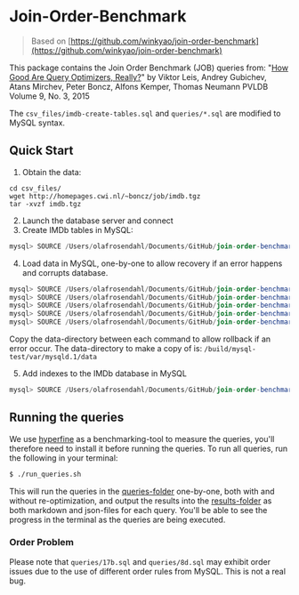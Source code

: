 # Join-Order-Benchmark

> Based on [https://github.com/winkyao/join-order-benchmark](https://github.com/winkyao/join-order-benchmark)

This package contains the Join Order Benchmark (JOB) queries from:
"[How Good Are Query Optimizers, Really?](http://www.vldb.org/pvldb/vol9/p204-leis.pdf)"
by Viktor Leis, Andrey Gubichev, Atans Mirchev, Peter Boncz, Alfons Kemper, Thomas Neumann
PVLDB Volume 9, No. 3, 2015

The `csv_files/imdb-create-tables.sql` and `queries/*.sql` are modified to MySQL syntax.

## Quick Start

1. Obtain the data:
```shell
cd csv_files/
wget http://homepages.cwi.nl/~boncz/job/imdb.tgz
tar -xvzf imdb.tgz
```

2. Launch the database server and connect
3. Create IMDb tables in MySQL:

```sqlmysql
mysql> SOURCE /Users/olafrosendahl/Documents/GitHub/join-order-benchmark/csv_files/imdb-create-tables.sql
```

4. Load data in MySQL, one-by-one to allow recovery if an error happens and corrupts database.
```sqlmysql
mysql> SOURCE /Users/olafrosendahl/Documents/GitHub/join-order-benchmark/csv_files/imdb-load-data-1.sql
mysql> SOURCE /Users/olafrosendahl/Documents/GitHub/join-order-benchmark/csv_files/imdb-load-data-2.sql
mysql> SOURCE /Users/olafrosendahl/Documents/GitHub/join-order-benchmark/csv_files/imdb-load-data-3.sql
mysql> SOURCE /Users/olafrosendahl/Documents/GitHub/join-order-benchmark/csv_files/imdb-load-data-4.sql
mysql> SOURCE /Users/olafrosendahl/Documents/GitHub/join-order-benchmark/csv_files/imdb-load-data-5.sql
```

Copy the data-directory between each command to allow rollback if an error occur. The data-directory to make a copy of is:
`/build/mysql-test/var/mysqld.1/data`

5. Add indexes to the IMDb database in MySQL
```sqlmysql
mysql> SOURCE /Users/olafrosendahl/Documents/GitHub/join-order-benchmark/csv_files/imdb-index-tables.sql
```

## Running the queries

We use [hyperfine](https://github.com/sharkdp/hyperfine) as a benchmarking-tool to measure the queries, you'll therefore need to install it before running the queries. To run all queries, run the following in your terminal:

```bash
$ ./run_queries.sh
```

This will run the queries in the [queries-folder](./queries/) one-by-one, both with and without re-optimization, and output the results into the [results-folder](./results/) as both markdown and json-files for each query. You'll be able to see the progress in the terminal as the queries are being executed.

### Order Problem

Please note that `queries/17b.sql` and `queries/8d.sql` may exhibit order issues due to the use of different order rules from MySQL. This is not a real bug.
